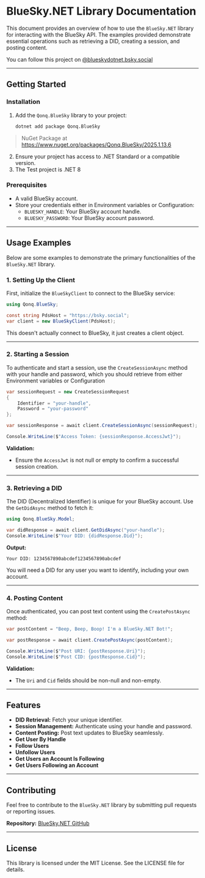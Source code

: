 # BlueSky.NET Library Documentation

This document provides an overview of how to use the `BlueSky.NET` library for interacting with the BlueSky API. The examples provided demonstrate essential operations such as retrieving a DID, creating a session, and posting content.

You can follow this project on [@blueskydotnet.bsky.social](https://bsky.app/profile/blueskydotnet.bsky.social)

---

## **Getting Started**

### **Installation**

1. Add the `Qonq.BlueSky` library to your project:
   ```bash
   dotnet add package Qonq.BlueSky
   ```

> NuGet Package at https://www.nuget.org/packages/Qonq.BlueSky/2025.1.13.6


2. Ensure your project has access to .NET Standard or a compatible version.
3. The Test project is .NET 8

### **Prerequisites**
- A valid BlueSky account.
- Store your credentials either in Environment variables or Configuration:
  - `BLUESKY_HANDLE`: Your BlueSky account handle.
  - `BLUESKY_PASSWORD`: Your BlueSky account password.

---

## **Usage Examples**

Below are some examples to demonstrate the primary functionalities of the `BlueSky.NET` library.

### **1. Setting Up the Client**

First, initialize the `BlueSkyClient` to connect to the BlueSky service:
```csharp
using Qonq.BlueSky;

const string PdsHost = "https://bsky.social";
var client = new BlueSkyClient(PdsHost);
```

This doesn't actually connect to BlueSky, it just creates a client object.

---

### **2. Starting a Session**
To authenticate and start a session, use the `CreateSessionAsync` method with your handle and password, which you should retrieve from either Environment variables or Configuration
```csharp
var sessionRequest = new CreateSessionRequest
{
    Identifier = "your-handle",
    Password = "your-password"
};

var sessionResponse = await client.CreateSessionAsync(sessionRequest);

Console.WriteLine($"Access Token: {sessionResponse.AccessJwt}");
```

**Validation:**

- Ensure the `AccessJwt` is not null or empty to confirm a successful session creation.

---

### **3. Retrieving a DID**

The DID (Decentralized Identifier) is unique for your BlueSky account. Use the `GetDidAsync` method to fetch it:

```csharp
using Qonq.BlueSky.Model;

var didResponse = await client.GetDidAsync("your-handle");
Console.WriteLine($"Your DID: {didResponse.Did}");
```

**Output:**

```
Your DID: 1234567890abcdef1234567890abcdef
```

You will need a DID for any user you want to identify, including your own account.

---

### **4. Posting Content**
Once authenticated, you can post text content using the `CreatePostAsync` method:
```csharp
var postContent = "Beep, Beep, Boop! I'm a BlueSky.NET Bot!";

var postResponse = await client.CreatePostAsync(postContent);

Console.WriteLine($"Post URI: {postResponse.Uri}");
Console.WriteLine($"Post CID: {postResponse.Cid}");
```

**Validation:**
- The `Uri` and `Cid` fields should be non-null and non-empty.

---

## **Features**
- **DID Retrieval:** Fetch your unique identifier.
- **Session Management:** Authenticate using your handle and password.
- **Content Posting:** Post text updates to BlueSky seamlessly.
- **Get User By Handle**
- **Follow Users**
- **Unfollow Users**
- **Get Users an Account Is Following**
- **Get Users Following an Account**

---

## **Contributing**

Feel free to contribute to the `BlueSky.NET` library by submitting pull requests or reporting issues.

**Repository:** [BlueSky.NET GitHub](https://github.com/Qonq/BlueSky.NET)

---

## **License**

This library is licensed under the MIT License. See the LICENSE file for details.